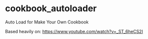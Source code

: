 # cookbook_autoloader
Auto Load for Make Your Own Cookbook

Based heavily on:
https://www.youtube.com/watch?v=_ST_6heCS2I